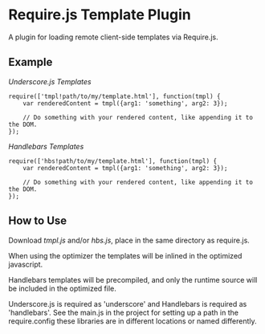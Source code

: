 # Require.js Template Plugin

A plugin for loading remote client-side templates via Require.js.

## Example

*Underscore.js Templates*

    require(['tmpl!path/to/my/template.html'], function(tmpl) {
        var renderedContent = tmpl({arg1: 'something', arg2: 3});

        // Do something with your rendered content, like appending it to the DOM.
    });

*Handlebars Templates*

    require(['hbs!path/to/my/template.html'], function(tmpl) {
        var renderedContent = tmpl({arg1: 'something', arg2: 3});

        // Do something with your rendered content, like appending it to the DOM.
    });    

## How to Use

Download *tmpl.js* and/or *hbs.js*, place in the same directory as require.js.

When using the optimizer the templates will be inlined in the
optimized javascript. 

Handlebars templates will be precompiled, and only
the runtime source will be included in the optimized file.

Underscore.js is required as 'underscore' and Handlebars is required as 'handlebars'. 
See the main.js in the project for setting up a path in the require.config these libraries
are in different locations or named differently.
